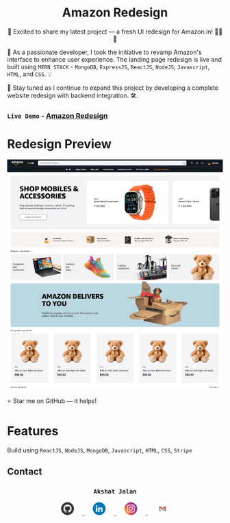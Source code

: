 <h1 align="center">Amazon Redesign</h1>

<p align="center">🚀 Excited to share my latest project — a fresh UI redesign for Amazon.in! 👨‍💻✨

🌟 As a passionate developer, I took the initiative to revamp Amazon's interface to enhance user experience. The landing page redesign is live and built using `MERN STACK` - `MongoDB`, `ExpressJS`, `ReactJS`, `NodeJS`, `Javascript`, `HTML`, and `CSS`. 💡

🎯 Stay tuned as I continue to expand this project by developing a complete website redesign with backend integration. 🛠️.<p>

### <code>Live Demo</code> - **[Amazon Redesign](https://akshat-amazonredesign.netlify.app/)**

# Redesign Preview

 ![Alt text](https://github.com/Akshatjalan/Amazon-UI-Redesign/blob/main/src/assets/redesignMock.png?raw=true "Main Page")

:star:  Star me on GitHub — it helps!

# Features
Build using `ReactJS`, `NodeJS`, `MongoDB`, `Javascript`, `HTML`, `CSS`, `Stripe`

## Contact 
 <h3 align="center">
  <code> Akshat Jalan </code>
</h3>
  <p align="center"> 

  <a href="https://github.com/Akshatjalan">
    <img src="https://github.com/Akshatjalan/akshat/blob/master/Color/Github.svg" width="30" height="30" hspace="20">
  </a>

  <a href="https://www.linkedin.com/in/akshat-jalan/">
    <img src="https://github.com/Akshatjalan/akshat/blob/master/Color/LinkedIN.svg" width="30" height="30" hspace="20">
  </a>

  <a href="https://www.instagram.com/akshatxjalan/">
    <img src="https://github.com/Akshatjalan/akshat/blob/master/Color/Instagram.svg" width="30" height="30" hspace="20">
  </a>
    <a href="mailto:jalanakshat2@gmail.com">
    <img src="https://github.com/Akshatjalan/akshat/blob/master/Color/Gmail.svg"  width="30" height="30" hspace="20">
  </a>

</p>
